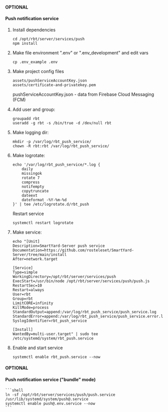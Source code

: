 #### OPTIONAL
#### Push notification service

1. Install dependencies

    ```shell
    cd /opt/rbt/server/services/push
    npm install
    ```

2. Make file environment  ".env" or ".env_development" and edit vars

    ```shell
    cp .env_example .env
    ```

3. Make project config files

   ```
   assets/pushServiceAccountKey.json
   assets/certificate-and-privatekey.pem
   ```
   pushServiceAccountKey.json  - data from Firebase Cloud Messaging (FCM)

4. Add user and group:

    ```shell
    groupadd rbt
    useradd -g rbt -s /bin/true -d /dev/null rbt
    ```

5.  Make logging dir:

    ```shell
    mkdir -p /var/log/rbt_push_service/
    chown -R rbt:rbt /var/log/rbt_push_service/
    ```

6. Make logrotate:

    ```shell
    echo '/var/log/rbt_push_service/*.log {
        daily
        missingok
        rotate 7
        compress
        notifempty
        copytruncate
        dateext
        dateformat -%Y-%m-%d
    }' | tee /etc/logrotate.d/rbt_push
    ```

    Restart service

    ```shell
    systemctl restart logrotate
    ```

7.  Make service:

    ```shell
    echo "[Unit]
    Description=SmartYard-Server push service
    Documentation=https://github.com/rosteleset/SmartYard-Server/tree/main/install
    After=network.target

    [Service]
    Type=simple
    WorkingDirectory=/opt/rbt/server/services/push
    ExecStart=/usr/bin/node /opt/rbt/server/services/push/push.js
    RestartSec=10
    Restart=always
    User=rbt
    Group=rbt
    LimitCORE=infinity
    KillMode=process
    StandardOutput=append:/var/log/rbt_push_service/push_service.log
    StandardError=append:/var/log/rbt_push_service/push_service.error.log
    SyslogIdentifier=rbt_push_service

    [Install]
    WantedBy=multi-user.target" | sudo tee /etc/systemd/system/rbt_push.service
    ```

8. Enable and start service

    ```shell
    systemctl enable rbt_push.service --now
    ```

#### OPTIONAL
#### Push notification service ("bundle" mode)

    ```shell
    ln -sf /opt/rbt/server/services/push/push.service /usr/lib/systemd/system/push@.service
    systemctl enable push@.env.service --now
    ```
